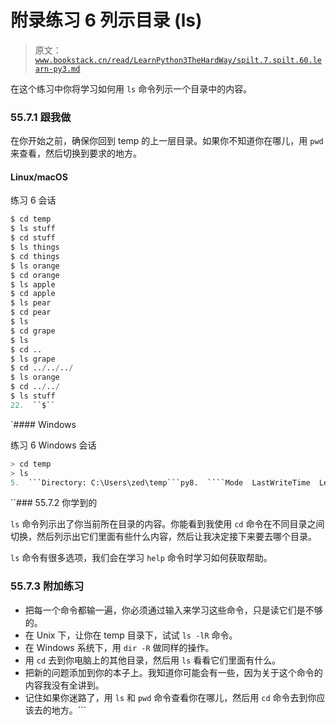 # 附录练习 6 列示目录 (ls)

> 原文：[`www.bookstack.cn/read/LearnPython3TheHardWay/spilt.7.spilt.60.learn-py3.md`](https://www.bookstack.cn/read/LearnPython3TheHardWay/spilt.7.spilt.60.learn-py3.md)

在这个练习中你将学习如何用 `ls` 命令列示一个目录中的内容。

### 55.7.1 跟我做

在你开始之前，确保你回到 temp 的上一层目录。如果你不知道你在哪儿，用 `pwd` 来查看，然后切换到要求的地方。

#### Linux/macOS

练习 6 会话

```py
$ cd temp
$ ls stuff
$ cd stuff
$ ls things
$ cd things
$ ls orange
$ cd orange
$ ls apple
$ cd apple
$ ls pear
$ cd pear
$ ls
$ cd grape
$ ls
$ cd ..
$ ls grape
$ cd ../../../
$ ls orange
$ cd ../../
$ ls stuff
22.  ``$``
```

 `#### Windows

练习 6 Windows 会话

```py
> cd temp
> ls
5.  ```Directory: C:\Users\zed\temp```py8.  ````Mode  LastWriteTime  Length  Name```py`9.  ```----  -------------  ------  ----```py10.  ```d----  12/17/2011  9:03 AM      stuff```py13.  ````> cd stuff```py`14.  ```> ls```py17.  ````Directory: C:\Users\zed\temp\stuff```py`20.  ````Mode  LastWriteTime  Length  Name```py`21.  ```----  -------------  ------  ----```py22.  ```d----  12/17/2011  9:03 AM      things```py25.  ````> cd things```py`26.  ```> ls```py29.  ````Directory: C:\Users\zed\temp\stuff\things```py`32.  ````Mode  LastWriteTime  Length  Name```py`33.  ```----  -------------  ------  ----```py34.  ```d----  12/17/2011  9:03 AM      orange```py37.  ````> cd orange```py`38.  ```> ls```py41.  ````Directory: C:\Users\zed\temp\stuff\things\orange```py`44.  ````Mode  LastWriteTime  Length  Name```py`45.  ```----  -------------  ------  ----```py46.  ```d----  12/17/2011  9:03 AM      apple```py49.  ````> cd apple```py`50.  ```> ls```py53.  ````Directory: C:\Users\zed\temp\stuff\things\orange\apple```py`56.  ````Mode  LastWriteTime  Length  Name```py`57.  ```----  -------------  ------  ----```py58.  ```d----  12/17/2011  9:03 AM      pear```py61.  ````> cd pear```py`62.  ```> ls```py65.  ````Directory: C:\Users\zed\temp\stuff\things\orange\apple\pear```py`68.  ````Mode  LastWriteTime  Length  Name```py`69.  ```----  -------------  ------  ----```py70.  ```d----  12/17/2011  9:03 AM      grape```py73.  ````> cd grape```py`74.  ```> ls```py75.  ```> cd ..```py76.  ```> ls```py79.  ````Directory: C:\Users\zed\temp\stuff\things\orange\apple\pear```py`82.  ````Mode  LastWriteTime  Length  Name```py`83.  ```----  -------------  ------  ----```py84.  ```d----  12/17/2011  9:03 AM      grape```py87.  ````> cd ..```py`89.  ````> ls```py`92.  ````Directory: C:\Users\zed\temp\stuff\things\orange\apple```py`95.  ````Mode  LastWriteTime  Length  Name```py`96.  ```----  -------------  ------  ----```py97.  ```d----  12/17/2011  9:03 AM      pear```py100.  ````> cd ../../..```py`101.  ```> ls```py104.  ````Directory: C:\Users\zed\temp\stuff```py`107.  ````Mode  LastWriteTime  Length  Name```py`108.  ```----  -------------  ------  ----```py109.  ```d----  12/17/2011  9:03 AM      things```py112.  ````> cd ..```py`113.  ```> ls```py116.  ````Directory: C:\Users\zed\temp```py`119.  ````Mode  LastWriteTime  Length  Name```py`120.  ```----  -------------  ------  ----```py121.  ```d----  12/17/2011  9:03 AM      stuff```py124.  ````>```py`
```

 ``### 55.7.2 你学到的

`ls` 命令列示出了你当前所在目录的内容。你能看到我使用 `cd` 命令在不同目录之间切换，然后列示出它们里面有些什么内容，然后让我决定接下来要去哪个目录。

`ls` 命令有很多选项，我们会在学习 `help` 命令时学习如何获取帮助。

### 55.7.3 附加练习

*   把每一个命令都输一遍，你必须通过输入来学习这些命令，只是读它们是不够的。
*   在 Unix 下，让你在 temp 目录下，试试 `ls -lR` 命令。
*   在 Windows 系统下，用 `dir -R` 做同样的操作。
*   用 `cd` 去到你电脑上的其他目录，然后用 `ls` 看看它们里面有什么。
*   把新的问题添加到你的本子上。我知道你可能会有一些，因为关于这个命令的内容我没有全讲到。
*   记住如果你迷路了，用 `ls` 和 `pwd` 命令查看你在哪儿，然后用 `cd` 命令去到你应该去的地方。```
